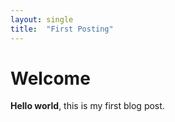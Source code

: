 ```yaml
---
layout: single
title:  "First Posting"
---
```


# Welcome

**Hello world**, this is my first blog post.


